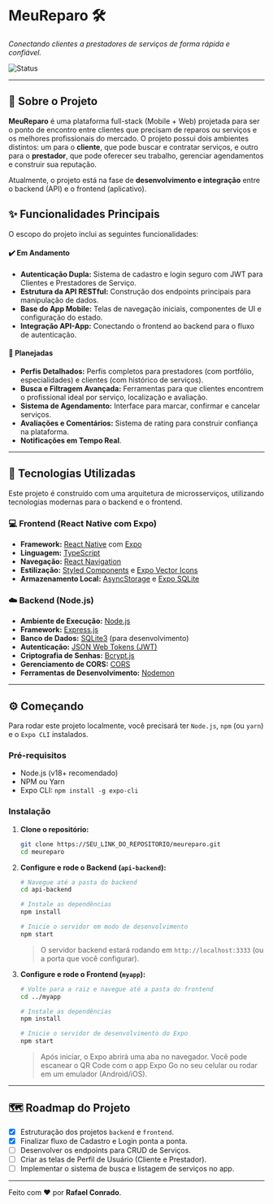 # MeuReparo 🛠️

*Conectando clientes a prestadores de serviços de forma rápida e confiável.*

![Status](https://img.shields.io/badge/Status-Em%20desenvolvimento-yellow)

---

## 📝 Sobre o Projeto

**MeuReparo** é uma plataforma full-stack (Mobile + Web) projetada para ser o ponto de encontro entre clientes que precisam de reparos ou serviços e os melhores profissionais do mercado. O projeto possui dois ambientes distintos: um para o **cliente**, que pode buscar e contratar serviços, e outro para o **prestador**, que pode oferecer seu trabalho, gerenciar agendamentos e construir sua reputação.

Atualmente, o projeto está na fase de **desenvolvimento e integração** entre o backend (API) e o frontend (aplicativo).

## ✨ Funcionalidades Principais

O escopo do projeto inclui as seguintes funcionalidades:

#### ✔️ Em Andamento
* **Autenticação Dupla:** Sistema de cadastro e login seguro com JWT para Clientes e Prestadores de Serviço.
* **Estrutura da API RESTful:** Construção dos endpoints principais para manipulação de dados.
* **Base do App Mobile:** Telas de navegação iniciais, componentes de UI e configuração do estado.
* **Integração API-App:** Conectando o frontend ao backend para o fluxo de autenticação.

#### 📝 Planejadas
* **Perfis Detalhados:** Perfis completos para prestadores (com portfólio, especialidades) e clientes (com histórico de serviços).
* **Busca e Filtragem Avançada:** Ferramentas para que clientes encontrem o profissional ideal por serviço, localização e avaliação.
* **Sistema de Agendamento:** Interface para marcar, confirmar e cancelar serviços.
* **Avaliações e Comentários:** Sistema de rating para construir confiança na plataforma.
* **Notificações em Tempo Real**.

---

## 🚀 Tecnologias Utilizadas

Este projeto é construído com uma arquitetura de microsserviços, utilizando tecnologias modernas para o backend e o frontend.

### 💻 Frontend (React Native com Expo)
* **Framework:** [React Native](https://reactnative.dev/) com [Expo](https://expo.dev/)
* **Linguagem:** [TypeScript](https://www.typescriptlang.org/)
* **Navegação:** [React Navigation](https://reactnavigation.org/)
* **Estilização:** [Styled Components](https://styled-components.com/) e [Expo Vector Icons](https://docs.expo.dev/guides/icons/)
* **Armazenamento Local:** [AsyncStorage](https://react-native-async-storage.github.io/async-storage/) e [Expo SQLite](https://docs.expo.dev/versions/latest/sdk/sqlite/)

### ☁️ Backend (Node.js)
* **Ambiente de Execução:** [Node.js](https://nodejs.org/en/)
* **Framework:** [Express.js](https://expressjs.com/pt-br/)
* **Banco de Dados:** [SQLite3](https://www.sqlite.org/index.html) (para desenvolvimento)
* **Autenticação:** [JSON Web Tokens (JWT)](https://jwt.io/)
* **Criptografia de Senhas:** [Bcrypt.js](https://github.com/dcodeIO/bcrypt.js)
* **Gerenciamento de CORS:** [CORS](https://github.com/expressjs/cors)
* **Ferramentas de Desenvolvimento:** [Nodemon](https://nodemon.io/)

---

## ⚙️ Começando

Para rodar este projeto localmente, você precisará ter `Node.js`, `npm` (ou `yarn`) e o `Expo CLI` instalados.

### Pré-requisitos
* Node.js (v18+ recomendado)
* NPM ou Yarn
* Expo CLI: `npm install -g expo-cli`

### Instalação

1.  **Clone o repositório:**
    ```bash
    git clone https://SEU_LINK_DO_REPOSITORIO/meureparo.git
    cd meureparo
    ```

2.  **Configure e rode o Backend (`api-backend`):**
    ```bash
    # Navegue até a pasta do backend
    cd api-backend

    # Instale as dependências
    npm install

    # Inicie o servidor em modo de desenvolvimento
    npm start
    ```
    > O servidor backend estará rodando em `http://localhost:3333` (ou a porta que você configurar).

3.  **Configure e rode o Frontend (`myapp`):**
    ```bash
    # Volte para a raiz e navegue até a pasta do frontend
    cd ../myapp

    # Instale as dependências
    npm install

    # Inicie o servidor de desenvolvimento do Expo
    npm start
    ```
    > Após iniciar, o Expo abrirá uma aba no navegador. Você pode escanear o QR Code com o app Expo Go no seu celular ou rodar em um emulador (Android/iOS).

---

## 🗺️ Roadmap do Projeto

* [x] Estruturação dos projetos `backend` e `frontend`.
* [x] Finalizar fluxo de Cadastro e Login ponta a ponta.
* [ ] Desenvolver os endpoints para CRUD de Serviços.
* [ ] Criar as telas de Perfil de Usuário (Cliente e Prestador).
* [ ] Implementar o sistema de busca e listagem de serviços no app.

---

Feito com ❤️ por **Rafael Conrado**.
